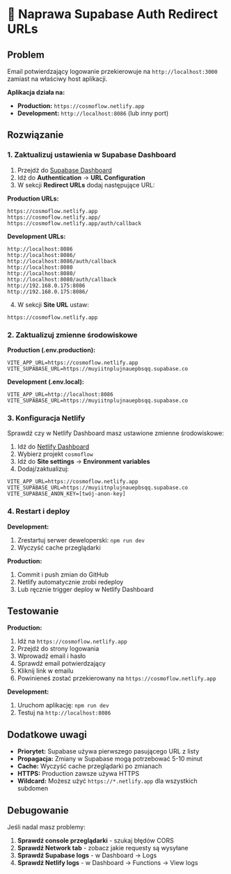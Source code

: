 # 🔧 Naprawa Supabase Auth Redirect URLs

## Problem
Email potwierdzający logowanie przekierowuje na `http://localhost:3000` zamiast na właściwy host aplikacji.

**Aplikacja działa na:**
- **Production:** `https://cosmoflow.netlify.app`
- **Development:** `http://localhost:8086` (lub inny port)

## Rozwiązanie

### 1. Zaktualizuj ustawienia w Supabase Dashboard

1. Przejdź do [Supabase Dashboard](https://supabase.com/dashboard/project/muyiitnplujnauepbsqq)
2. Idź do **Authentication** → **URL Configuration**
3. W sekcji **Redirect URLs** dodaj następujące URL:

**Production URLs:**
```
https://cosmoflow.netlify.app
https://cosmoflow.netlify.app/
https://cosmoflow.netlify.app/auth/callback
```

**Development URLs:**
```
http://localhost:8086
http://localhost:8086/
http://localhost:8086/auth/callback
http://localhost:8080
http://localhost:8080/
http://localhost:8080/auth/callback
http://192.168.0.175:8086
http://192.168.0.175:8086/
```

4. W sekcji **Site URL** ustaw:
```
https://cosmoflow.netlify.app
```

### 2. Zaktualizuj zmienne środowiskowe

**Production (.env.production):**
```env
VITE_APP_URL=https://cosmoflow.netlify.app
VITE_SUPABASE_URL=https://muyiitnplujnauepbsqq.supabase.co
```

**Development (.env.local):**
```env
VITE_APP_URL=http://localhost:8086
VITE_SUPABASE_URL=https://muyiitnplujnauepbsqq.supabase.co
```

### 3. Konfiguracja Netlify

Sprawdź czy w Netlify Dashboard masz ustawione zmienne środowiskowe:

1. Idź do [Netlify Dashboard](https://app.netlify.com)
2. Wybierz projekt `cosmoflow`
3. Idź do **Site settings** → **Environment variables**
4. Dodaj/zaktualizuj:

```
VITE_APP_URL=https://cosmoflow.netlify.app
VITE_SUPABASE_URL=https://muyiitnplujnauepbsqq.supabase.co
VITE_SUPABASE_ANON_KEY=[twój-anon-key]
```

### 4. Restart i deploy

**Development:**
1. Zrestartuj serwer deweloperski: `npm run dev`
2. Wyczyść cache przeglądarki

**Production:**
1. Commit i push zmian do GitHub
2. Netlify automatycznie zrobi redeploy
3. Lub ręcznie trigger deploy w Netlify Dashboard

## Testowanie

**Production:**
1. Idź na `https://cosmoflow.netlify.app`
2. Przejdź do strony logowania
3. Wprowadź email i hasło
4. Sprawdź email potwierdzający
5. Kliknij link w emailu
6. Powinieneś zostać przekierowany na `https://cosmoflow.netlify.app`

**Development:**
1. Uruchom aplikację: `npm run dev`
2. Testuj na `http://localhost:8086`

## Dodatkowe uwagi

- **Priorytet:** Supabase używa pierwszego pasującego URL z listy
- **Propagacja:** Zmiany w Supabase mogą potrzebować 5-10 minut
- **Cache:** Wyczyść cache przeglądarki po zmianach
- **HTTPS:** Production zawsze używa HTTPS
- **Wildcard:** Możesz użyć `https://*.netlify.app` dla wszystkich subdomen

## Debugowanie

Jeśli nadal masz problemy:

1. **Sprawdź console przeglądarki** - szukaj błędów CORS
2. **Sprawdź Network tab** - zobacz jakie requesty są wysyłane
3. **Sprawdź Supabase logs** - w Dashboard → Logs
4. **Sprawdź Netlify logs** - w Dashboard → Functions → View logs
